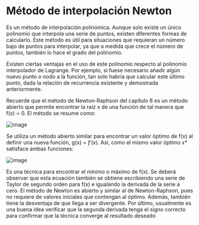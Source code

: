 # Método de interpolación Newton

Es un método de interpolación polinómica. Aunque solo existe un único polinomio que interpola una serie de puntos, existen diferentes formas de calcularlo. Este método es útil para situaciones que requieran un número bajo de puntos para interpolar, ya que a medida que crece el número de puntos, también lo hace el grado del polinomio.

Existen ciertas ventajas en el uso de este polinomio respecto al polinomio interpolador de Lagrange. Por ejemplo, si fuese necesario añadir algún nuevo punto o nodo a la función, tan solo habría que calcular este último punto, dada la relación de recurrencia existente y demostrada anteriormente.

Recuerde que el método de Newton-Raphson del capítulo 6 es un método abierto que
permite encontrar la raíz x de una función de tal manera que f(x) = 0. El método se resume como:

![image](https://github.com/22030130/Numerical-Methods-/assets/147437999/be3985c2-c52b-472d-8770-b36bf347f5f5)

Se utiliza un método abierto similar para encontrar un valor óptimo de f(x) al definir una nueva función, g(x) = ƒ′(x). Así, como el mismo valor óptimo x* satisface ambas funciones:

![image](https://github.com/22030130/Numerical-Methods-/assets/147437999/628781cd-783c-4f47-820e-47bb2efe5ff7)

Es una técnica para encontrar el mínimo o máximo de f(x). Se deberá observar que
esta ecuación también se obtiene escribiendo una serie de Taylor de segundo orden para
f(x) e igualando la derivada de la serie a cero. El método de Newton es abierto y similar
al de Newton-Raphson, pues no requiere de valores iniciales que contengan al óptimo.
Además, también tiene la desventaja de que llega a ser divergente. Por último, usualmente es una buena idea verificar que la segunda derivada tenga el signo correcto para
confirmar que la técnica converge al resultado deseado

